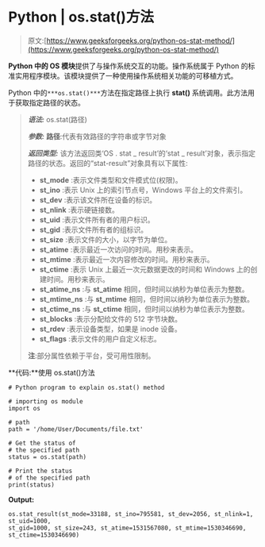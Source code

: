 # Python | os.stat()方法

> 原文:[https://www.geeksforgeeks.org/python-os-stat-method/](https://www.geeksforgeeks.org/python-os-stat-method/)

**Python 中的 OS 模块**提供了与操作系统交互的功能。操作系统属于 Python 的标准实用程序模块。该模块提供了一种使用操作系统相关功能的可移植方式。

Python 中的`***os.stat()***`方法在指定路径上执行 **stat()** 系统调用。此方法用于获取指定路径的状态。

> ***语法:*** os.stat(路径)
> 
> ***参数:***
> **路径**:代表有效路径的字符串或字节对象
> 
> ***返回类型:*** 该方法返回类‘OS . stat _ result’的‘stat _ result’对象，表示指定路径的状态。返回的“stat-result”对象具有以下属性:
> 
> *   **st_mode** :表示文件类型和文件模式位(权限)。
> *   **st_ino** :表示 Unix 上的索引节点号，Windows 平台上的文件索引。
> *   **st_dev** :表示该文件所在设备的标识。
> *   **st_nlink** :表示硬链接数。
> *   **st_uid** :表示文件所有者的用户标识。
> *   **st_gid** :表示文件所有者的组标识。
> *   **st_size** :表示文件的大小，以字节为单位。
> *   **st_atime** :表示最近一次访问的时间。用秒来表示。
> *   **st_mtime** :表示最近一次内容修改的时间。用秒来表示。
> *   **st_ctime** :表示 Unix 上最近一次元数据更改的时间和 Windows 上的创建时间。用秒来表示。
> *   **st_atime_ns** :与 **st_atime** 相同，但时间以纳秒为单位表示为整数。
> *   **st_mtime_ns** :与 **st_mtime** 相同，但时间以纳秒为单位表示为整数。
> *   **st_ctime_ns** :与 **st_ctime** 相同，但时间以纳秒为单位表示为整数。
> *   **st_blocks** :表示分配给文件的 512 字节块数。
> *   **st_rdev** :表示设备类型，如果是 inode 设备。
> *   **st_flags** :表示文件的用户自定义标志。
> 
> **注**:部分属性依赖于平台，受可用性限制。

**代码:**使用 os.stat()方法

```
# Python program to explain os.stat() method 

# importing os module 
import os

# path
path = '/home/User/Documents/file.txt'

# Get the status of
# the specified path
status = os.stat(path)

# Print the status
# of the specified path
print(status)
```

**Output:**

```
os.stat_result(st_mode=33188, st_ino=795581, st_dev=2056, st_nlink=1, st_uid=1000,
st_gid=1000, st_size=243, st_atime=1531567080, st_mtime=1530346690, st_ctime=1530346690)

```